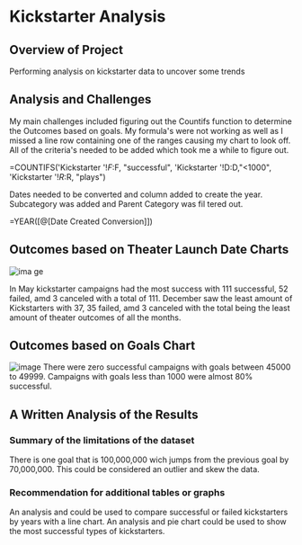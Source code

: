 # Kickstarter Analysis  
## Overview of Project
Performing analysis on kickstarter data to uncover some trends 

## Analysis and Challenges
My main challenges included figuring out the Countifs function to determine the Outcomes based on goals.  My formula's were not working as well as I missed a line row containing one of the ranges causing my chart to look off. All of the criteria's needed to be added which took me a while to figure out.

=COUNTIFS('Kickstarter '!$F:$F, "successful", 'Kickstarter '!D:D,"<1000", 'Kickstarter '!$R:$R, "plays")

Dates needed to be converted and column added to create the year.  Subcategory was added and Parent Category was fil
tered out.  

=YEAR([@[Date Created Conversion]])

## Outcomes based on Theater Launch Date Charts

![ima
ge](https://user-images.githubusercontent.com/95730183/146591443-1c3c9011-8104-48c9-b07d-597a83e8ad9a.png)

In May kickstarter campaigns had the most success with 111 successful, 52 failed, amd 3 canceled with a total of 111.  December saw the least amount of Kickstarters with 37, 35 failed, amd 3 canceled with the total being the least amount of theater outcomes of all the months.  

## Outcomes based on Goals Chart

![image](https://user-images.githubusercontent.com/95730183/146593234-717ae8c6-fcb5-4433-bba5-b39eb4242f07.png)
There were zero successful campaigns with goals  between 45000 to 49999.  Campaigns with goals less than 1000 were almost 80% successful.  

## A Written Analysis of the Results
### Summary of the limitations of the dataset

There is one goal that is 100,000,000 wich jumps from the previous goal by 70,000,000.  This could be considered an outlier and skew the data. 

### Recommendation for additional tables or graphs
An analysis and could be used to compare successful or failed kickstarters by years with a line chart.
An analysis and pie chart could be used to show the most successful types of kickstarters.  




